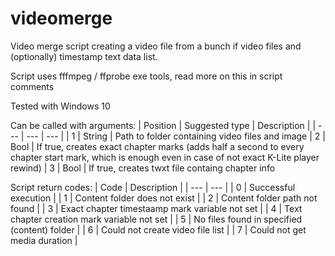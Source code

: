 # videomerge
Video merge script creating a video file from a bunch if video files and (optionally) timestamp text data list.

Script uses fffmpeg / ffprobe exe tools, read more on this in script comments

Tested with Windows 10

Can be called with arguments:
| Position | Suggested type | Description |
| --- | --- | --- |
| 1 | String | Path to folder containing video files and image
| 2 | Bool | If true, creates exact chapter marks (adds half a second to every chapter start mark, which is enough even in case of not exact K-Lite player rewind)
| 3 | Bool | If true, creates twxt file containg chapter info

Script return codes:
| Code | Description |
| --- | --- |
| 0 | Successful execution |
| 1 | Content folder does not exist |
| 2 | Content folder path not found |
| 3 | Exact chapter timestaamp mark variable not set |
| 4 | Text chapter creation mark variable not set |
| 5 | No files found in specified (content) folder |
| 6 | Could not create video file list |
| 7 | Could not get media duration |
